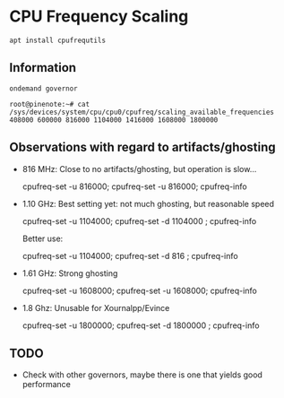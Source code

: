 # CPU Frequency Scaling

	apt install cpufrequtils

## Information

	ondemand governor

	root@pinenote:~# cat /sys/devices/system/cpu/cpu0/cpufreq/scaling_available_frequencies
	408000 600000 816000 1104000 1416000 1608000 1800000

## Observations with regard to artifacts/ghosting

* 816 MHz: Close to no artifacts/ghosting, but operation is slow...

	cpufreq-set -u 816000; cpufreq-set -u 816000; cpufreq-info

* 1.10 GHz: Best setting yet: not much ghosting, but reasonable speed

	cpufreq-set -u 1104000; cpufreq-set -d 1104000 ; cpufreq-info

  Better use:

	cpufreq-set -u 1104000; cpufreq-set -d 816 ; cpufreq-info

* 1.61 GHz: Strong ghosting

	cpufreq-set -u 1608000; cpufreq-set -u 1608000; cpufreq-info

* 1.8 Ghz: Unusable for Xournalpp/Evince

	cpufreq-set -u 1800000; cpufreq-set -d 1800000 ; cpufreq-info

## TODO

* Check with other governors, maybe there is one that yields good performance

